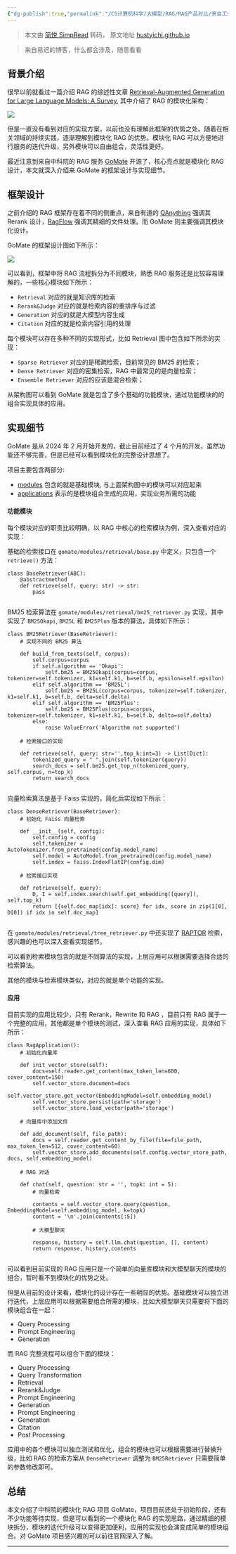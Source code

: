 ```yaml
---
{"dg-publish":true,"permalink":"/CS计算机科学/大模型/RAG/RAG产品对比/来自工业界的知识库 RAG 服务 (五)，模块化知识库 GoMate 实现方案详解/","noteIcon":"","created":"2025-01-06T17:40:54.000+08:00","updated":"2025-01-13T17:33:30.000+08:00"}
---
```


> 本文由 [简悦 SimpRead](http://ksria.com/simpread/) 转码， 原文地址 [hustyichi.github.io](https://hustyichi.github.io/2024/06/24/module-rag/)

> 来自易迟的博客，什么都会涉及，随意看看

背景介绍
-------------

很早以前就看过一篇介绍 RAG 的综述性文章 [Retrieval-Augmented Generation for Large Language Models: A Survey](https://arxiv.org/pdf/2312.10997), 其中介绍了 RAG 的模块化架构：

![](/img/user/Z-attach/modular.png)

但是一直没有看到对应的实现方案，以前也没有理解此框架的优势之处。随着在相关领域的持续实践，逐渐理解到模块化 RAG 的优势。模块化 RAG 可以方便地进行服务的迭代升级，另外模块可以自由组合，灵活性更好。

最近注意到来自中科院的 RAG 服务 [GoMate](https://github.com/gomate-community/GoMate) 开源了，核心亮点就是模块化 RAG 设计，本文就深入介绍来 GoMate 的框架设计与实现细节。

框架设计[](#框架设计)
-------------

之前介绍的 RAG 框架存在着不同的侧重点，来自有道的 [QAnything](https://zhuanlan.zhihu.com/p/697031773) 强调其 Rerank 设计，[RagFlow](https://zhuanlan.zhihu.com/p/697902937) 强调其精细的文件处理。而 GoMate 则主要强调其模块化设计。

GoMate 的框架设计图如下所示：

![](/img/user/Z-attach/framework.png)

可以看到，框架中将 RAG 流程拆分为不同模块，熟悉 RAG 服务还是比较容易理解的，一些核心模块如下所示：

*   `Retrieval` 对应的就是知识库的检索
*   `Rerank&Judge` 对应的就是检索内容的重排序与过滤
*   `Generation` 对应的就是大模型内容生成
*   `Citation` 对应的就是检索内容引用的处理

每个模块可以存在多种不同的实现形式，比如 Retrieval 图中包含如下所示的实现：

*   `Sparse Retriever` 对应的是稀疏检索，目前常见的 BM25 的检索；
*   `Dense Retriever` 对应的密集检索，RAG 中最常见的是向量检索；
*   `Ensemble Retriever` 对应的应该是混合检索；

从架构图可以看到 GoMate 就是包含了多个基础的功能模块，通过功能模块的的组合实现具体的应用。

实现细节[](#实现细节)
-------------

GoMate 是从 2024 年 2 月开始开发的，截止目前经过了 4 个月的开发，虽然功能还不够完善，但是已经可以看到模块化的完整设计思想了。

项目主要包含两部分:

*   [modules](https://github.com/gomate-community/GoMate/tree/main/gomate/modules) 包含的就是基础模块, 与上面架构图中的模块可以对应起来
*   [applications](https://github.com/gomate-community/GoMate/tree/main/gomate/applications) 表示的是模块组合生成的应用，实现业务所需的功能

#### 功能模块[](#功能模块)

每个模块对应的职责比较明确，以 RAG 中核心的检索模块为例，深入查看对应的实现：

基础的检索接口在 `gomate/modules/retrieval/base.py` 中定义，只包含一个 `retrieve()` 方法：

```
class BaseRetriever(ABC):
    @abstractmethod
    def retrieve(self, query: str) -> str:
        pass


```

BM25 检索算法在 `gomate/modules/retrieval/bm25_retriever.py` 实现，其中实现了 `BM25Okapi`, `BM25L` 和 `BM25Plus` 版本的算法，具体如下所示：

```
class BM25Retriever(BaseRetriever):
    # 实现不同的 BM25 算法

    def build_from_texts(self, corpus):
        self.corpus=corpus
        if self.algorithm == 'Okapi':
            self.bm25 = BM25Okapi(corpus=corpus, tokenizer=self.tokenizer, k1=self.k1, b=self.b, epsilon=self.epsilon)
        elif self.algorithm == 'BM25L':
            self.bm25 = BM25L(corpus=corpus, tokenizer=self.tokenizer, k1=self.k1, b=self.b, delta=self.delta)
        elif self.algorithm == 'BM25Plus':
            self.bm25 = BM25Plus(corpus=corpus, tokenizer=self.tokenizer, k1=self.k1, b=self.b, delta=self.delta)
        else:
            raise ValueError('Algorithm not supported')

    # 检索接口的实现

    def retrieve(self, query: str='',top_k:int=3) -> List[Dict]:
        tokenized_query = " ".join(self.tokenizer(query))
        search_docs = self.bm25.get_top_n(tokenized_query, self.corpus, n=top_k)
        return search_docs


```

向量检索算法是基于 Faiss 实现的，简化后实现如下所示：

```
class DenseRetriever(BaseRetriever):
    # 初始化 Faiss 向量检索

    def __init__(self, config):
        self.config = config
        self.tokenizer = AutoTokenizer.from_pretrained(config.model_name)
        self.model = AutoModel.from_pretrained(config.model_name)
        self.index = faiss.IndexFlatIP(config.dim)

    # 检索接口实现

    def retrieve(self, query):
        D, I = self.index.search(self.get_embedding([query]), self.top_k)
        return [{self.doc_map[idx]: score} for idx, score in zip(I[0], D[0]) if idx in self.doc_map]


```

在 `gomate/modules/retrieval/tree_retriever.py` 中还实现了 [RAPTOR](https://arxiv.org/pdf/2401.18059) 检索，感兴趣的也可以深入查看实现细节。

可以看到检索模块包含的就是不同算法的实现，上层应用可以根据需要选择合适的检索算法。

其他的模块与检索模块类似，对应的就是单个功能的实现。

#### 应用[](#应用)

目前实现的应用比较少，只有 Rerank，Rewrite 和 RAG ，目前只有 RAG 属于一个完整的应用，其他都是单个模块的测试，深入查看 RAG 应用的实现，具体如下所示：

```
class RagApplication():
    # 初始化向量库

    def init_vector_store(self):
        docs=self.reader.get_content(max_token_len=600, cover_content=150)
        self.vector_store.document=docs
        self.vector_store.get_vector(EmbeddingModel=self.embedding_model)
        self.vector_store.persist(path='storage')
        self.vector_store.load_vector(path='storage')

    # 向量库中添加文件

    def add_document(self, file_path):
        docs = self.reader.get_content_by_file(file=file_path, max_token_len=512, cover_content=60)
        self.vector_store.add_documents(self.config.vector_store_path, docs, self.embedding_model)

    # RAG 对话

    def chat(self, question: str = '', topk: int = 5):
        # 向量检索

        contents = self.vector_store.query(question, EmbeddingModel=self.embedding_model, k=topk)
        content = '\n'.join(contents[:5])

        # 大模型聊天

        response, history = self.llm.chat(question, [], content)
        return response, history,contents


```

可以看到目前实现的 RAG 应用只是一个简单的向量库模块和大模型聊天的模块的组合，暂时看不到模块化的优势之处。

但是从目前的设计来看，模块化的设计存在一些明显的优势。基础模块可以独立进行迭代，上层应用可以根据需要组合所需的模块，比如大模型聊天只需要将下面的模块组合在一起：

*   Query Processing
*   Prompt Engineering
*   Generation

而 RAG 完整流程可以组合下面的模块：

*   Query Processing
*   Query Transformation
*   Retrieval
*   Rerank&Judge
*   Prompt Engineering
*   Generation
*   Prompt Engineering
*   Generation
*   Citation
*   Post Processing

应用中的各个模块可以独立测试和优化，组合的模块也可以根据需要进行替换升级，比如 RAG 的检索方案从 `DenseRetriever` 调整为 `BM25Retriever` 只需要简单的参数修改即可。

总结[](#总结)
---------

本文介绍了中科院的模块化 RAG 项目 GoMate，项目目前还处于初始阶段，还有不少功能等待实现，但是可以看到的一个模块化 RAG 的实现思路，通过精细的模块拆分，模块的迭代升级可以变得更加便利，应用的实现也会演变成简单的模块组合。对 GoMate 项目感兴趣的可以前往官网深入了解。

* * *